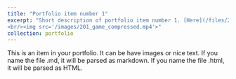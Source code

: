 ```yaml
---
title: "Portfolio item number 1"
excerpt: "Short description of portfolio item number 1. [Here](/files/201_report.md) should be the link to the file.
<br/><img src='/images/201_game_compressed.mp4'>"
collection: portfolio
---
```


This is an item in your portfolio. It can be have images or nice text. If you name the file .md, it will be parsed as markdown. If you name the file .html, it will be parsed as HTML.  
